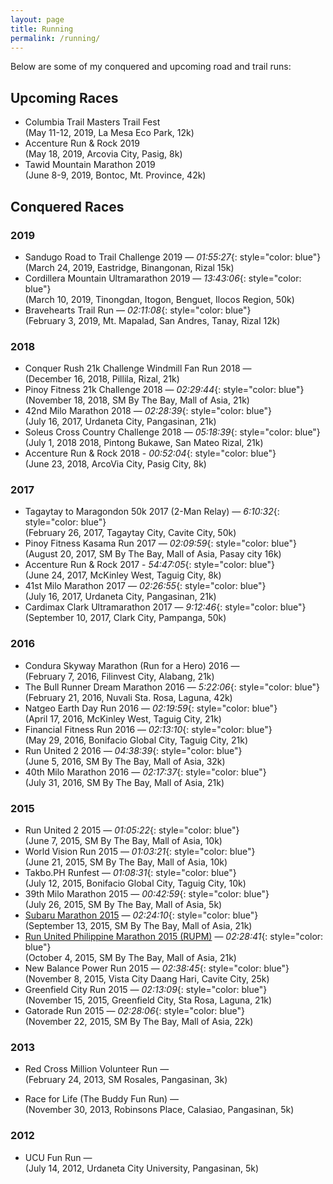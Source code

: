 ```yaml
---
layout: page
title: Running
permalink: /running/
---
```


Below are some of my conquered and upcoming road and trail runs:

## Upcoming Races
- Columbia Trail Masters Trail Fest
<br> (May 11-12, 2019, La Mesa Eco Park, 12k)
- Accenture Run & Rock 2019
<br> (May 18, 2019, Arcovia City, Pasig, 8k)
- Tawid Mountain Marathon 2019
<br> (June 8-9, 2019, Bontoc, Mt. Province, 42k)

## Conquered Races

### 2019
- Sandugo Road to Trail Challenge 2019 — *01:55:27*{: style="color: blue"}
<br> (March 24, 2019, Eastridge, Binangonan, Rizal 15k)
- Cordillera Mountain Ultramarathon 2019 — *13:43:06*{: style="color: blue"}
<br> (March 10, 2019, Tinongdan, Itogon, Benguet, Ilocos Region, 50k)
- Bravehearts Trail Run — *02:11:08*{: style="color: blue"}
<br> (February 3, 2019, Mt. Mapalad, San Andres, Tanay, Rizal 12k)

### 2018
- Conquer Rush 21k Challenge Windmill Fan Run 2018 — 
<br> (December 16, 2018, Pillila, Rizal, 21k)
- Pinoy Fitness 21k Challenge 2018 — *02:29:44*{: style="color: blue"}
<br> (November 18, 2018, SM By The Bay, Mall of Asia, 21k)
- 42nd Milo Marathon 2018 — *02:28:39*{: style="color: blue"}
<br> (July 16, 2017, Urdaneta City, Pangasinan, 21k)
- Soleus Cross Country Challenge 2018 — *05:18:39*{: style="color: blue"}
<br> (July 1, 2018 2018, Pintong Bukawe, San Mateo Rizal, 21k)
- Accenture Run & Rock 2018 - *00:52:04*{: style="color: blue"}
<br> (June 23, 2018, ArcoVia City, Pasig City, 8k)

### 2017
- Tagaytay to Maragondon 50k 2017 (2-Man Relay)  — *6:10:32*{: style="color: blue"}
<br> (February 26, 2017, Tagaytay City, Cavite City, 50k)
- Pinoy Fitness Kasama Run 2017 — *02:09:59*{: style="color: blue"}
<br> (August 20, 2017, SM By The Bay, Mall of Asia, Pasay city 16k)
- Accenture Run & Rock 2017 - *54:47:05*{: style="color: blue"}
<br> (June 24, 2017, McKinley West, Taguig City, 8k)
- 41st Milo Marathon 2017 — *02:26:55*{: style="color: blue"}
<br> (July 16, 2017, Urdaneta City, Pangasinan, 21k)
- Cardimax Clark Ultramarathon 2017 — *9:12:46*{: style="color: blue"}
<br> (September 10, 2017, Clark City, Pampanga, 50k)

### 2016
- Condura Skyway Marathon (Run for a Hero) 2016 — 
<br> (February 7, 2016, Filinvest City, Alabang, 21k)
- The Bull Runner Dream Marathon 2016 — *5:22:06*{: style="color: blue"}
<br> (February 21, 2016, Nuvali Sta. Rosa, Laguna, 42k)
- Natgeo Earth Day Run 2016 — *02:19:59*{: style="color: blue"}
<br> (April 17, 2016, McKinley West, Taguig City, 21k)
- Financial Fitness Run 2016 — *02:13:10*{: style="color: blue"}
<br> (May 29, 2016, Bonifacio Global City, Taguig City, 21k)
- Run United 2 2016 — *04:38:39*{: style="color: blue"}
<br> (June 5, 2016, SM By The Bay, Mall of Asia, 32k)
- 40th Milo Marathon 2016 —  *02:17:37*{: style="color: blue"}
<br> (July 31, 2016, SM By The Bay, Mall of Asia, 21k)

### 2015
- Run United 2 2015 — *01:05:22*{: style="color: blue"}
<br> (June 7, 2015, SM By The Bay, Mall of Asia, 10k)
- World Vision Run 2015 — *01:03:21*{: style="color: blue"}
<br> (June 21, 2015, SM By The Bay, Mall of Asia, 10k)
- Takbo.PH Runfest — *01:08:31*{: style="color: blue"}
<br> (July 12, 2015, Bonifacio Global City, Taguig City, 10k)
- 39th Milo Marathon 2015 — *00:42:59*{: style="color: blue"}
<br> (July 26, 2015, SM By The Bay, Mall of Asia, 5k)
- [Subaru Marathon 2015](https://www.pinoyfitness.com/2015/07/subaru-marathon-september-13-2015/) — *02:24:10*{: style="color: blue"}
<br> (September 13, 2015, SM By The Bay, Mall of Asia, 21k)
- [Run United Philippine Marathon 2015 (RUPM)](https://www.pinoyfitness.com/2015/10/run-united-philippine-marathon-rupm-2015-results-and-photos/) — *02:28:41*{: style="color: blue"}
<br> (October 4, 2015, SM By The Bay, Mall of Asia, 21k)
- New Balance Power Run 2015 — *02:38:45*{: style="color: blue"}
<br> (November 8, 2015, Vista City Daang Hari, Cavite City, 25k)
- Greenfield City Run 2015 — *02:13:09*{: style="color: blue"}
<br> (November 15, 2015, Greenfield City, Sta Rosa, Laguna, 21k)
- Gatorade Run 2015 — *02:28:06*{: style="color: blue"}
<br> (November 22, 2015, SM By The Bay, Mall of Asia, 22k)

### 2013
- Red Cross Million Volunteer Run — 
<br> (February 24, 2013, SM Rosales, Pangasinan, 3k)

- Race for Life (The Buddy Fun Run) — 
<br> (November 30, 2013, Robinsons Place, Calasiao, Pangasinan, 5k)

### 2012
- UCU Fun Run — 
<br> (July 14, 2012, Urdaneta City University, Pangasinan, 5k)

